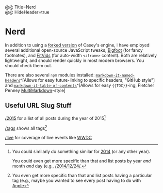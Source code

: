 @@ Title=Nerd  
@@ HideHeader=true

# Nerd

In addition to using a [forked version](https://github.com/DataMcFly/camel) of Casey's engine, I have employed several additional open-source JavaScript tweaks, [Bigfoot](http://bigfootjs.com) (for fancy footnotes), and [FitVids](http://fitvidsjs.com) (for auto-width `<iframe>` content). Both are relatively lightweight, and should render quickly in most modern browsers. You should check them out.

There are also several `npm` modules installed: [`markdown-it-named-headers`](https://www.npmjs.com/package/markdown-it-anchors)^[Allows for easy future-linking to specific headers, "GitHub style"] and [`markdown-it-table-of-contents`](https://www.npmjs.com/package/markdown-it-table-of-contents)^[Allows for easy `{{TOC}}`-ing, Fletcher Penney [MultiMarkdown](http://multimarkdown.com)-style]

## Useful URL Slug Stuff

[/2015](/2015) for a list of all posts during the year of 2015[^p]

[/tags](/tags) shows all tags[^t]

[/live](/live) for coverage of live events like [WWDC](https://developer.apple.com/wwdc/)

[^p]: You could similarly do something similar for [2014](/2014) (or any other year).

	You could even get more specific than that and list posts by year *and* month *and* day (e.g., [/2014/12/24/](/2014/12/24).
	
[^t]: You even get more specific than that and list posts having a particular tag (e.g., maybe you wanted to see every post having to do with [Apple](/tags/apple)
